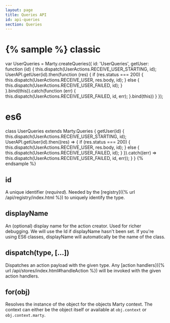 ```yaml
---
layout: page
title: Queries API
id: api-queries
section: Queries
---
```

{% sample %}
classic
=======
var UserQueries = Marty.createQueries({
  id: 'UserQueries',
  getUser: function (id) {
    this.dispatch(UserActions.RECEIVE_USER_STARTING, id);
    UserAPI.getUser(id).then(function (res) {
      if (res.status === 200) {
        this.dispatch(UserActions.RECEIVE_USER, res.body, id);
      } else {
        this.dispatch(UserActions.RECEIVE_USER_FAILED, id);
      }
    }.bind(this)).catch(function (err) {
      this.dispatch(UserActions.RECEIVE_USER_FAILED, id, err);
    }.bind(this))
  }
});

es6
===
class UserQueries extends Marty.Queries {
  getUser(id) {
    this.dispatch(UserActions.RECEIVE_USER_STARTING, id);
    UserAPI.getUser(id).then((res) => {
      if (res.status === 200) {
        this.dispatch(UserActions.RECEIVE_USER, res.body, id);
      } else {
        this.dispatch(UserActions.RECEIVE_USER_FAILED, id);
      }
    }).catch((err) => this.dispatch(UserActions.RECEIVE_USER_FAILED, id, err));
  }
}
{% endsample %}

<h2 id="id">id</h2>

A unique identifier (*required*). Needed by the [registry]({% url /api/registry/index.html %}) to uniquely identify the type.

<h2 id="displayName">displayName</h2>

An (optional) display name for the action creator. Used for richer debugging. We will use the Id if displayName hasn't been set. If you're using ES6 classes, displayName will automatically be the name of the class.

<h2 id="dispatch">dispatch(type, [...])</h2>

Dispatches an action payload with the given type. Any [action handlers]({% url /api/stores/index.html#handleAction %}) will be invoked with the given action handlers.

<h2 id="for">for(obj)</h2>

Resolves the instance of the object for the objects Marty context. The context can either be the object itself or available at ``obj.context`` or ``obj.context.marty``.